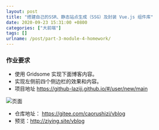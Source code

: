 ```yaml
---
layout: post
title: "搭建自己的SSR、静态站点生成（SSG）及封装 Vue.js 组件库"
date: 2020-09-23 15:31:00 +0800
categories: ["大前端"]
tags: []
urlname: /post/part-3-module-4-homework/
---
```


### 作业要求

- 使用 Gridsome 实现下面博客内容。
- 实现左侧前四个侧边栏的效果和内容。
- 项目地址 <https://github-laziji.github.io/#/user/new/main>

![页面](https://static.ziying.site/%E5%8D%9A%E5%AE%A2%E5%9B%BE%E7%89%87/3-4-1.png)

- 仓库地址： <https://gitee.com/caorushizi/vblog>
- 预览：<http://ziying.site/vblog>

<!--more-->

